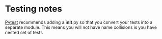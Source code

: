 # Testing notes

[Pytest](https://docs.pytest.org/en/latest/explanation/goodpractices.html) 
recommends adding a __init__.py so that you convert your tests into a separate
module. This means you will not have name collisions is you have nested set of
tests
